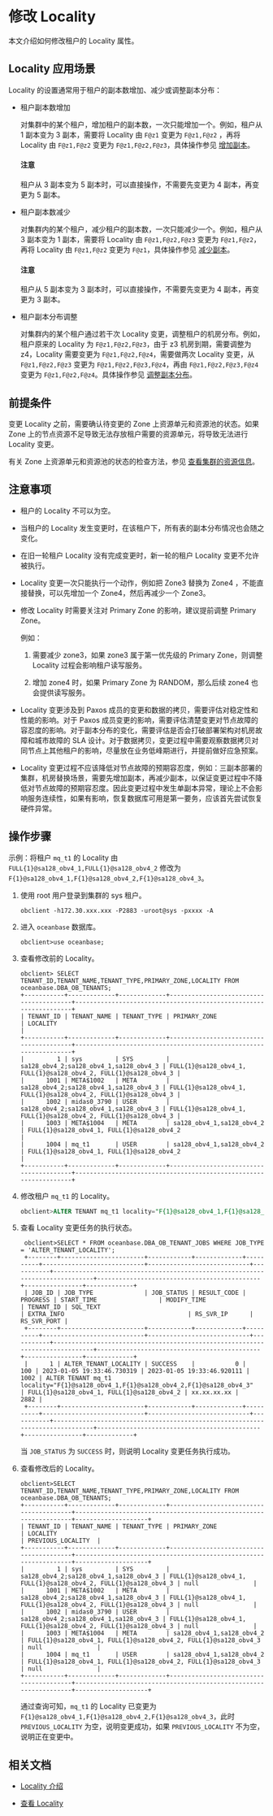 # 修改 Locality

本文介绍如何修改租户的 Locality 属性。

## Locality 应用场景

Locality 的设置通常用于租户的副本数增加、减少或调整副本分布：

* 租户副本数增加

   对集群中的某个租户，增加租户的副本数，一次只能增加一个。例如，租户从 1 副本变为 3 副本，需要将 Locality 由 `F@z1` 变更为 `F@z1,F@z2` ，再将 Locality 由 `F@z1,F@z2` 变更为 `F@z1,F@z2,F@z3`，具体操作参见 [增加副本](3.add-replica.md)。

   <main id="notice" type='notice'>
     <h4>注意</h4>
     <p>租户从 3 副本变为 5 副本时，可以直接操作，不需要先变更为 4 副本，再变更为 5 副本。</p>
   </main>

* 租户副本数减少

   对集群内的某个租户，减少租户的副本数，一次只能减少一个。例如，租户从 3 副本变为 1 副本，需要将 Locality 由 `F@z1,F@z2,F@z3` 变更为 `F@z1,F@z2`，再将 Locality 由 `F@z1,F@z2` 变更为 `F@z1`，具体操作参见 [减少副本](4.reduce-replica.md)。

   <main id="notice" type='notice'>
     <h4>注意</h4>
     <p>租户从 5 副本变为 3 副本时，可以直接操作，不需要先变更为 4 副本，再变更为 3 副本。</p>
   </main>

* 租户副本分布调整

   对集群内的某个租户通过若干次 Locality 变更，调整租户的机房分布。例如，租户原来的 Locality 为 `F@z1,F@z2,F@z3`，由于 z3 机房到期，需要调整为 z4，Locality 需要变更为 `F@z1,F@z2,F@z4`，需要做两次 Locality 变更，从 `F@z1,F@z2,F@z3` 变更为 `F@z1,F@z2,F@z3,F@z4`，再由 `F@z1,F@z2,F@z3,F@z4` 变更为 `F@z1,F@z2,F@z4`。具体操作参见 [调整副本分布](5.adjust-replica-distribution.md)。

## 前提条件

变更 Locality 之前，需要确认待变更的 Zone 上资源单元和资源池的状态。如果 Zone 上的节点资源不足导致无法存放租户需要的资源单元，将导致无法进行 Locality 变更。

有关 Zone 上资源单元和资源池的状态的检查方法，参见 [查看集群的资源信息](../../../../7.reference/2.administrator-guide/2.basic-database-management/1.manage-clusters/10.view-the-resource-information-of-a-cluster.md)。

## 注意事项

* 租户的 Locality 不可以为空。

* 当租户的 Locality 发生变更时，在该租户下，所有表的副本分布情况也会随之变化。

* 在旧一轮租户 Locality 没有完成变更时，新一轮的租户 Locality 变更不允许被执行。

* Locality 变更一次只能执行一个动作，例如把 Zone3 替换为 Zone4 ，不能直接替换，可以先增加一个 Zone4，然后再减少一个 Zone3。

* 修改 Locality 时需要关注对 Primary Zone 的影响，建议提前调整 Primary Zone。
  
  例如：
  
    1. 需要减少 zone3，如果 zone3 属于第一优先级的 Primary Zone，则调整 Locality 过程会影响租户读写服务。

    2. 增加 zone4 时，如果 Primary Zone 为 RANDOM，那么后续 zone4 也会提供读写服务。

* Locality 变更涉及到 Paxos 成员的变更和数据的拷贝，需要评估对稳定性和性能的影响。对于 Paxos 成员变更的影响，需要评估清楚变更对节点故障的容忍度的影响。对于副本分布的变化，需要评估是否会打破部署架构对机房故障和城市故障的 SLA 设计。对于数据拷贝，变更过程中需要观察数据拷贝对同节点上其他租户的影响，尽量放在业务低峰期进行，并提前做好应急预案。

* Locality 变更过程不应该降低对节点故障的预期容忍度，例如：三副本部署的集群，机房替换场景，需要先增加副本，再减少副本，以保证变更过程中不降低对节点故障的预期容忍度。因此变更过程中发生单副本异常，理论上不会影响服务连续性，如果有影响，恢复数据库可用是第一要务，应该首先尝试恢复硬件异常。

## 操作步骤

示例：将租户 `mq_t1` 的 Locality 由 `FULL{1}@sa128_obv4_1,FULL{1}@sa128_obv4_2` 修改为 `F{1}@sa128_obv4_1,F{1}@sa128_obv4_2,F{1}@sa128_obv4_3`。

1. 使用 root 用户登录到集群的 sys 租户。

   ```shell
   obclient -h172.30.xxx.xxx -P2883 -uroot@sys -pxxxx -A
   ```

2. 进入 `oceanbase` 数据库。

   ```shell
   obclient>use oceanbase;
   ```

3. 查看修改前的 Locality。

   ```shell
   obclient> SELECT TENANT_ID,TENANT_NAME,TENANT_TYPE,PRIMARY_ZONE,LOCALITY FROM oceanbase.DBA_OB_TENANTS;
   +-----------+-------------+-------------+----------------------------------------+------------------------------------------------------------------+
   | TENANT_ID | TENANT_NAME | TENANT_TYPE | PRIMARY_ZONE                           | LOCALITY                                                         |
   +-----------+-------------+-------------+----------------------------------------+------------------------------------------------------------------+
   |         1 | sys         | SYS         | sa128_obv4_2;sa128_obv4_1,sa128_obv4_3 | FULL{1}@sa128_obv4_1, FULL{1}@sa128_obv4_2, FULL{1}@sa128_obv4_3 |
   |      1001 | META$1002   | META        | sa128_obv4_2;sa128_obv4_1,sa128_obv4_3 | FULL{1}@sa128_obv4_1, FULL{1}@sa128_obv4_2, FULL{1}@sa128_obv4_3 |
   |      1002 | midas0_3790 | USER        | sa128_obv4_2;sa128_obv4_1,sa128_obv4_3 | FULL{1}@sa128_obv4_1, FULL{1}@sa128_obv4_2, FULL{1}@sa128_obv4_3 |
   |      1003 | META$1004   | META        | sa128_obv4_1,sa128_obv4_2              | FULL{1}@sa128_obv4_1, FULL{1}@sa128_obv4_2                       |
   |      1004 | mq_t1       | USER        | sa128_obv4_1,sa128_obv4_2              | FULL{1}@sa128_obv4_1, FULL{1}@sa128_obv4_2                       |
   +-----------+-------------+-------------+----------------------------------------+------------------------------------------------------------------+
   ```

4. 修改租户 `mq_t1` 的 Locality。

   ```sql
   obclient>ALTER TENANT mq_t1 locality="F{1}@sa128_obv4_1,F{1}@sa128_obv4_2,F{1}@sa128_obv4_3";
   ```

5. 查看 Locality 变更任务的执行状态。

   ```shell
    obclient>SELECT * FROM oceanbase.DBA_OB_TENANT_JOBS WHERE JOB_TYPE = 'ALTER_TENANT_LOCALITY';
    +--------+-----------------------+------------+-------------+----------+----------------------------+----------------------------+-----------+------------------------------------------------------------------------------+---------------------------------------------+----------------+-------------+
    | JOB_ID | JOB_TYPE              | JOB_STATUS | RESULT_CODE | PROGRESS | START_TIME                 | MODIFY_TIME                | TENANT_ID | SQL_TEXT                                                                     | EXTRA_INFO                                  | RS_SVR_IP      | RS_SVR_PORT |
    +--------+-----------------------+------------+-------------+----------+----------------------------+----------------------------+-----------+------------------------------------------------------------------------------+---------------------------------------------+----------------+-------------+
    |      1 | ALTER_TENANT_LOCALITY | SUCCESS    |           0 |      100 | 2023-01-05 19:33:46.730319 | 2023-01-05 19:33:46.920111 |      1002 | ALTER TENANT mq_t1 locality="F{1}@sa128_obv4_1,F{1}@sa128_obv4_2,F{1}@sa128_obv4_3"                | FULL{1}@sa128_obv4_1, FULL{1}@sa128_obv4_2 | xx.xx.xx.xx |        2882 |
    +--------+-----------------------+------------+-------------+----------+----------------------------+----------------------------+-----------+------------------------------------------------------------------------------+---------------------------------------------+----------------+-------------+
   ```

   当 `JOB_STATUS` 为 `SUCCESS` 时，则说明 Locality 变更任务执行成功。

6. 查看修改后的 Locality。

   ```shell
   obclient>SELECT TENANT_ID,TENANT_NAME,TENANT_TYPE,PRIMARY_ZONE,LOCALITY FROM oceanbase.DBA_OB_TENANTS;
   +-----------+-------------+-------------+----------------------------------------+------------------------------------------------------------------+--------------------+
   | TENANT_ID | TENANT_NAME | TENANT_TYPE | PRIMARY_ZONE                           | LOCALITY                                                         | PREVIOUS_LOCALITY  |
   +-----------+-------------+-------------+----------------------------------------+------------------------------------------------------------------+--------------------+
   |         1 | sys         | SYS         | sa128_obv4_2;sa128_obv4_1,sa128_obv4_3 | FULL{1}@sa128_obv4_1, FULL{1}@sa128_obv4_2, FULL{1}@sa128_obv4_3 | null               |
   |      1001 | META$1002   | META        | sa128_obv4_2;sa128_obv4_1,sa128_obv4_3 | FULL{1}@sa128_obv4_1, FULL{1}@sa128_obv4_2, FULL{1}@sa128_obv4_3 | null               |
   |      1002 | midas0_3790 | USER        | sa128_obv4_2;sa128_obv4_1,sa128_obv4_3 | FULL{1}@sa128_obv4_1, FULL{1}@sa128_obv4_2, FULL{1}@sa128_obv4_3 | null               |
   |      1003 | META$1004   | META        | sa128_obv4_1,sa128_obv4_2              | FULL{1}@sa128_obv4_1, FULL{1}@sa128_obv4_2, FULL{1}@sa128_obv4_3 | null               |
   |      1004 | mq_t1       | USER        | sa128_obv4_1,sa128_obv4_2              | FULL{1}@sa128_obv4_1, FULL{1}@sa128_obv4_2, FULL{1}@sa128_obv4_3 | null               |
   +-----------+-------------+-------------+----------------------------------------+------------------------------------------------------------------+--------------------+
   ```

   通过查询可知，`mq_t1` 的 Locality 已变更为 `F{1}@sa128_obv4_1,F{1}@sa128_obv4_2,F{1}@sa128_obv4_3`，此时 `PREVIOUS_LOCALITY` 为空，说明变更成功，如果 `PREVIOUS_LOCALITY` 不为空，说明正在变更中。

## 相关文档

* [Locality 介绍](../1.locality-overview.md)

* [查看 Locality](1.view-locality.md)
